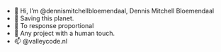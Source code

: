 - 👋 Hi, I’m @dennismitchellbloemendaal, Dennis Mitchell Bloemendaal
- 👀 Saving this planet.
- 🌱 To response proportional
- 💞️ Any project with a human touch.
- 📫 @valleycode.nl
<!--- --->
